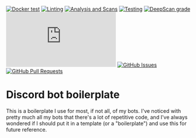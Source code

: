 [![Docker test](https://img.shields.io/github/actions/workflow/status/promise/discord-bot-boilerplate/docker-test.yml)](https://github.com/promise/discord-bot-boilerplate/actions/workflows/docker-test.yml)
[![Linting](https://img.shields.io/github/actions/workflow/status/promise/discord-bot-boilerplate/linting.yml?label=quality)](https://github.com/promise/discord-bot-boilerplate/actions/workflows/linting.yml)
[![Analysis and Scans](https://img.shields.io/github/actions/workflow/status/promise/discord-bot-boilerplate/analysis-and-scans.yml?label=scan)](https://github.com/promise/discord-bot-boilerplate/actions/workflows/analysis-and-scans.yml)
[![Testing](https://img.shields.io/github/actions/workflow/status/promise/discord-bot-boilerplate/testing.yml?label=test)](https://github.com/promise/discord-bot-boilerplate/actions/workflows/testing.yml)
[![DeepScan grade](https://deepscan.io/api/teams/16173/projects/23183/branches/695463/badge/grade.svg)](https://deepscan.io/dashboard#view=project&tid=16173&pid=23183&bid=695463)
[![discord.js version](https://img.shields.io/github/package-json/dependency-version/promise/discord-bot-boilerplate/discord.js)](https://www.npmjs.com/package/discord.js)
[![GitHub Issues](https://img.shields.io/github/issues-raw/promise/discord-bot-boilerplate.svg)](https://github.com/promise/discord-bot-boilerplate/issues)
[![GitHub Pull Requests](https://img.shields.io/github/issues-pr-raw/promise/discord-bot-boilerplate.svg)](https://github.com/promise/discord-bot-boilerplate/pulls)

# Discord bot boilerplate

This is a boilerplate I use for most, if not all, of my bots. I've noticed with pretty much all my bots that there's a lot of repetitive code, and I've always wondered if I should put it in a template (or a "boilerplate") and use this for future reference.
